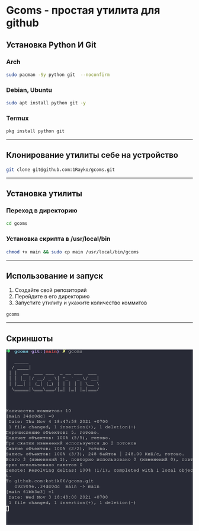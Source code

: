 # Gcoms - простая утилита для github

## Установка Python И Git

### Arch 
```bash
sudo pacman -Sy python git  --noconfirm
```
### Debian, Ubuntu
```bash
sudo apt install python git -y
```
### Termux 
```bash
pkg install python git
```
---
## Клонирование утилиты себе на устройство
```bash
git clone git@github.com:1Rayko/gcoms.git
```
---
## Установка утилиты
### Переход в директорию 
```bash
cd gcoms
```
### Установка скрипта в /usr/local/bin
```bash
chmod +x main && sudo cp main /usr/local/bin/gcoms
```
---
## Использование и запуск

1. Создайте свой репозиторий
2. Перейдите в его директорию
3. Запустите утилиту и укажите количество коммитов
```bash
gcoms
```
---
## Скриншоты 
![Alt text](https://raw.githubusercontent.com/1Rayko/gcoms/main/1_1.png)

